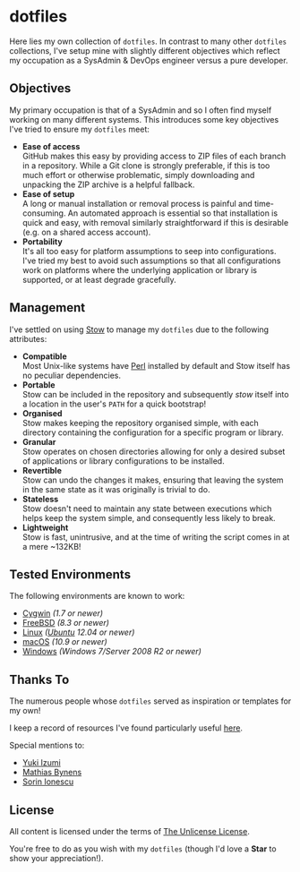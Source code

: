dotfiles
========

Here lies my own collection of `dotfiles`. In contrast to many other `dotfiles` collections, I've setup mine with slightly different objectives which reflect my occupation as a SysAdmin & DevOps engineer versus a pure developer.

Objectives
----------

My primary occupation is that of a SysAdmin and so I often find myself working on many different systems. This introduces some key objectives I've tried to ensure my `dotfiles` meet:

- **Ease of access**  
  GitHub makes this easy by providing access to ZIP files of each branch in a repository. While a Git clone is strongly preferable, if this is too much effort or otherwise problematic, simply downloading and unpacking the ZIP archive is a helpful fallback.
- **Ease of setup**  
  A long or manual installation or removal process is painful and time-consuming. An automated approach is essential so that installation is quick and easy, with removal similarly straightforward if this is desirable (e.g. on a shared access account).
- **Portability**  
  It's all too easy for platform assumptions to seep into configurations. I've tried my best to avoid such assumptions so that all configurations work on platforms where the underlying application or library is supported, or at least degrade gracefully.

Management
----------

I've settled on using [Stow](https://www.gnu.org/software/stow/) to manage my `dotfiles` due to the following attributes:

- **Compatible**  
  Most Unix-like systems have [Perl](https://www.perl.org/) installed by default and Stow itself has no peculiar dependencies.
- **Portable**  
  Stow can be included in the repository and subsequently *stow* itself into a location in the user's `PATH` for a quick bootstrap!
- **Organised**  
  Stow makes keeping the repository organised simple, with each directory containing the configuration for a specific program or library.
- **Granular**  
  Stow operates on chosen directories allowing for only a desired subset of applications or library configurations to be installed.
- **Revertible**  
  Stow can undo the changes it makes, ensuring that leaving the system in the same state as it was originally is trivial to do.
- **Stateless**  
  Stow doesn't need to maintain any state between executions which helps keep the system simple, and consequently less likely to break.
- **Lightweight**  
  Stow is fast, unintrusive, and at the time of writing the script comes in at a mere ~132KB!

Tested Environments
-------------------

The following environments are known to work:

- [Cygwin](https://www.cygwin.com/) *(1.7 or newer)*
- [FreeBSD](https://www.freebsd.org/) *(8.3 or newer)*
- [Linux](https://www.kernel.org/) *([Ubuntu](https://www.ubuntu.com/) 12.04 or newer)*
- [macOS](https://www.apple.com/macos/) *(10.9 or newer)*
- [Windows](https://www.microsoft.com/windows/) *(Windows 7/Server 2008 R2 or newer)*

Thanks To
---------

The numerous people whose `dotfiles` served as inspiration or templates for my own!

I keep a record of resources I've found particularly useful [here](POSTERITY.md).

Special mentions to:

- [Yuki Izumi](https://github.com/kivikakk)
- [Mathias Bynens](https://github.com/mathiasbynens)
- [Sorin Ionescu](https://github.com/sorin-ionescu)

License
-------

All content is licensed under the terms of [The Unlicense License](LICENSE).

You're free to do as you wish with my `dotfiles` (though I'd love a **Star** to show your appreciation!).
